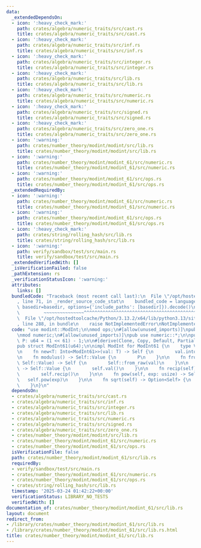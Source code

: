 ```yaml
---
data:
  _extendedDependsOn:
  - icon: ':heavy_check_mark:'
    path: crates/algebra/numeric_traits/src/cast.rs
    title: crates/algebra/numeric_traits/src/cast.rs
  - icon: ':heavy_check_mark:'
    path: crates/algebra/numeric_traits/src/inf.rs
    title: crates/algebra/numeric_traits/src/inf.rs
  - icon: ':heavy_check_mark:'
    path: crates/algebra/numeric_traits/src/integer.rs
    title: crates/algebra/numeric_traits/src/integer.rs
  - icon: ':heavy_check_mark:'
    path: crates/algebra/numeric_traits/src/lib.rs
    title: crates/algebra/numeric_traits/src/lib.rs
  - icon: ':heavy_check_mark:'
    path: crates/algebra/numeric_traits/src/numeric.rs
    title: crates/algebra/numeric_traits/src/numeric.rs
  - icon: ':heavy_check_mark:'
    path: crates/algebra/numeric_traits/src/signed.rs
    title: crates/algebra/numeric_traits/src/signed.rs
  - icon: ':heavy_check_mark:'
    path: crates/algebra/numeric_traits/src/zero_one.rs
    title: crates/algebra/numeric_traits/src/zero_one.rs
  - icon: ':warning:'
    path: crates/number_theory/modint/modint/src/lib.rs
    title: crates/number_theory/modint/modint/src/lib.rs
  - icon: ':warning:'
    path: crates/number_theory/modint/modint_61/src/numeric.rs
    title: crates/number_theory/modint/modint_61/src/numeric.rs
  - icon: ':warning:'
    path: crates/number_theory/modint/modint_61/src/ops.rs
    title: crates/number_theory/modint/modint_61/src/ops.rs
  _extendedRequiredBy:
  - icon: ':warning:'
    path: crates/number_theory/modint/modint_61/src/numeric.rs
    title: crates/number_theory/modint/modint_61/src/numeric.rs
  - icon: ':warning:'
    path: crates/number_theory/modint/modint_61/src/ops.rs
    title: crates/number_theory/modint/modint_61/src/ops.rs
  - icon: ':heavy_check_mark:'
    path: crates/string/rolling_hash/src/lib.rs
    title: crates/string/rolling_hash/src/lib.rs
  - icon: ':warning:'
    path: verify/sandbox/test/src/main.rs
    title: verify/sandbox/test/src/main.rs
  _extendedVerifiedWith: []
  _isVerificationFailed: false
  _pathExtension: rs
  _verificationStatusIcon: ':warning:'
  attributes:
    links: []
  bundledCode: "Traceback (most recent call last):\n  File \"/opt/hostedtoolcache/Python/3.13.2/x64/lib/python3.13/site-packages/onlinejudge_verify/documentation/build.py\"\
    , line 71, in _render_source_code_stat\n    bundled_code = language.bundle(stat.path,\
    \ basedir=basedir, options={'include_paths': [basedir]}).decode()\n          \
    \         ~~~~~~~~~~~~~~~^^^^^^^^^^^^^^^^^^^^^^^^^^^^^^^^^^^^^^^^^^^^^^^^^^^^^^^^^^^^^^^^^^\n\
    \  File \"/opt/hostedtoolcache/Python/3.13.2/x64/lib/python3.13/site-packages/onlinejudge_verify/languages/rust.py\"\
    , line 288, in bundle\n    raise NotImplementedError\nNotImplementedError\n"
  code: "use modint::ModInt;\n\nmod ops;\n#[allow(unused_imports)]\npub use ops::*;\n\
    \nmod numeric;\n#[allow(unused_imports)]\npub use numeric::*;\n\npub(crate) const\
    \ P: u64 = (1 << 61) - 1;\n\n#[derive(Clone, Copy, Default, PartialEq, Eq, Hash)]\n\
    pub struct ModInt61(u64);\n\nimpl ModInt for ModInt61 {\n    type Value = u64;\n\
    \n    fn new<T: Into<ModInt61>>(val: T) -> Self {\n        val.into()\n    }\n\
    \n    fn modulus() -> Self::Value {\n        P\n    }\n\n    fn from_raw(val:\
    \ Self::Value) -> Self {\n        Self::from_raw(val)\n    }\n\n    fn val(self)\
    \ -> Self::Value {\n        self.val()\n    }\n\n    fn recip(self) -> Self {\n\
    \        self.recip()\n    }\n\n    fn pow(self, exp: usize) -> Self {\n     \
    \   self.pow(exp)\n    }\n\n    fn sqrt(self) -> Option<Self> {\n        self.sqrt()\n\
    \    }\n}\n"
  dependsOn:
  - crates/algebra/numeric_traits/src/cast.rs
  - crates/algebra/numeric_traits/src/inf.rs
  - crates/algebra/numeric_traits/src/integer.rs
  - crates/algebra/numeric_traits/src/lib.rs
  - crates/algebra/numeric_traits/src/numeric.rs
  - crates/algebra/numeric_traits/src/signed.rs
  - crates/algebra/numeric_traits/src/zero_one.rs
  - crates/number_theory/modint/modint/src/lib.rs
  - crates/number_theory/modint/modint_61/src/numeric.rs
  - crates/number_theory/modint/modint_61/src/ops.rs
  isVerificationFile: false
  path: crates/number_theory/modint/modint_61/src/lib.rs
  requiredBy:
  - verify/sandbox/test/src/main.rs
  - crates/number_theory/modint/modint_61/src/numeric.rs
  - crates/number_theory/modint/modint_61/src/ops.rs
  - crates/string/rolling_hash/src/lib.rs
  timestamp: '2025-03-24 01:42:22+00:00'
  verificationStatus: LIBRARY_NO_TESTS
  verifiedWith: []
documentation_of: crates/number_theory/modint/modint_61/src/lib.rs
layout: document
redirect_from:
- /library/crates/number_theory/modint/modint_61/src/lib.rs
- /library/crates/number_theory/modint/modint_61/src/lib.rs.html
title: crates/number_theory/modint/modint_61/src/lib.rs
---
```

